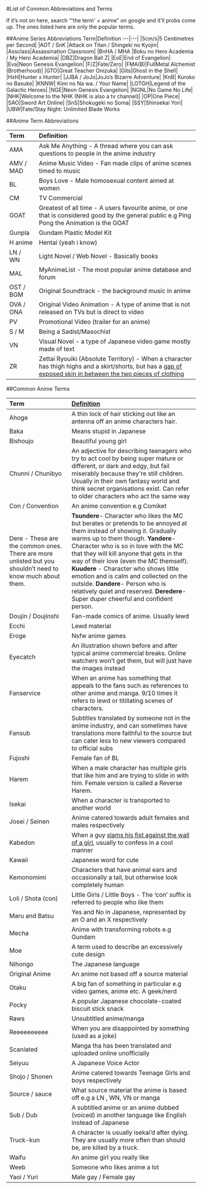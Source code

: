 #List of Common  Abbreviations and Terms

If it’s not on here, search “'the term' + anime” on google and it’ll probs come up. The ones listed here are only the popular terms.

##Anime Series Abbreviations 
Term|Definition
:--|:--|
|5cm/s|5 Centimetres per Second|
|AOT / SnK |Attack on Titan / Shingeki no Kyojin|
|Assclass|Assassination Classroom|
|BnHA / MHA |Boku no Hero Academia / My Hero Academia|
|DBZ|Dragon Ball Z|
|EoE|End of Evangelion|
|Eva|Neon Genesis Evangelion|
|F/Z|Fate/Zero|
|FMA(B)|FullMetal Alchemist (Brotherhood)|
|GTO|Great Teacher Onizuka|
|Gits|Ghost in the Shell|
|HxH|Hunter x Hunter|
|JJBA / JoJo|JoJo’s Bizarre Adventure|
|KnB| Kuroko no Basuke|
|KNNW| Kimi no Na wa. / Your Name|
|LOTGH|Legend of the Galactic Heroes|
|NGE|Neon Genesis Evangelion|
|NGNL|No Game No Life|
|NHK|Welcome to the NHK (NHK is also a tv channel)|
|OP|One Piece|
|SAO|Sword Art Online|
|SnS|Shokugeki no Soma|
|SSY|Shinsekai Yori|
|UBW|Fate/Stay Night: Unlimited Blade Works

##Anime Term Abbreviations

Term|Definition
:--|:--|
|AMA|Ask Me Anything - A thread where you can ask questions to people in the anime industry|
|AMV / MAD|Anime Music Video - Fan made clips of anime scenes timed to music|
|BL|Boys Love - Male homosexual content aimed at women|
|CM|TV Commercial|
|GOAT|Greatest of all time - A users favourite anime, or one that is considered good by the general public e.g Ping Pong the Animation is the GOAT|
|Gunpla|Gundam Plastic Model Kit|
|H anime|Hentai (yeah i know)|
|LN / WN|Light Novel / Web Novel - Basically books|
|MAL|MyAnimeList - The most popular anime database and forum|
|OST / BGM|Original Soundtrack - the background music in anime|
|OVA / ONA|Original Video Animation - A type of anime that is not released on TVs but is direct to video|
|PV|Promotional Video (trailer for an anime)|
|S / M|Being a Sadist/Masochist|
|VN|Visual Novel - a type of Japanese video game mostly made of text|
|ZR|Zettai Ryouiki (Absolute Territory) - When a character has thigh highs and a skirt/shorts, but has a [gap of exposed skin in between the two pieces of clothing](https://i2.wp.com/i0.kym-cdn.com/photos/images/original/001/274/101/296.jpg)|


##Common Anime Terms

Term|[Definition](https://i.kym-cdn.com/photos/images/original/000/173/647/yodawgSubs.jpg)
:--|:--|
|Ahoge|A thin lock of hair sticking out like an antenna off an anime characters hair.|
|Baka|Means stupid in Japanese|
|Bishoujo|Beautiful young girl|
|Chunni / Chunibyo|An adjective for describing teenagers who try to act cool by being super mature or different, or dark and edgy, but fail miserably because they're still children. Usually in their own fantasy world and think secret organisations exist. Can refer to older characters who act the same way|
|Con / Convention|An anime convention e.g Comiket|
|Dere  - These are the common ones. There are more unlisted but you shouldn’t need to know much about them.|**Tsundere**- Character who likes the MC but berates or pretends to be annoyed at them instead of showing it. Gradually warms up to them though.    **Yandere**- Character who is so in love with the MC that they will kill anyone that gets in the way of their love (even the MC themself). **Kuudere** - Character who shows little emotion and is calm and collected on the outside. **Dandere**- Person who is relatively quiet and reserved. **Deredere**- Super duper cheerful and confident person.|
|Doujin / Doujinshi|Fan-made comics of anime. Usually lewd|
|Ecchi|Lewd material|
|Eroge|Nsfw anime games|
|Eyecatch|An illustration shown before and after typical anime commercial breaks. Online watchers won’t get them, but will just have the images instead|
|Fanservice|When an anime has something that appeals to the fans such as references to other anime and manga. 9/10 times it refers to lewd or titillating scenes of characters.|
|Fansub|Subtitles translated by someone not in the anime industry, and can sometimes have translations more faithful to the source but can cater less to new viewers compared to official subs|
|Fujoshi|Female fan of BL|
|Harem|When a male character has multiple girls that like him and are trying to slide in with him. Female version is called a Reverse Harem.|
|Isekai|When a character is transported to another world|
|Josei / Seinen|Anime catered towards adult females and males respectively|
|Kabedon|When a guy [slams his fist against the wall of a girl](https://i.imgur.com/s1oXC3i.jpg), usually to confess in a cool manner|
|Kawaii|Japanese word for cute|
|Kemonomimi|Characters that have animal ears and occasionally a tail, but otherwise look completely human|
|Loli / Shota (con)|Little Girls / Little Boys - The ‘con’ suffix is referred to people who like them|
|Maru and Batsu|Yes and No in Japanese, represented by an O and an X respectively|
|Mecha|Anime with transforming robots e.g Gundam|
|Moe|A term used to describe an excessively cute design|
|Nihongo|The Japanese language|
|Original Anime|An anime not based off a source material|
|Otaku|A big fan of something in particular e.g video games, anime etc. A geek/nerd|
|Pocky|A popular Japanese chocolate-coated biscuit stick snack|
|Raws|Unsubtitled anime/manga|
|Reeeeeeeeee|When you are disappointed by something (used as a joke)|
|Scanlated|Manga tha has been translated and uploaded online unofficially|
|Seiyuu|A Japanese Voice Actor|
|Shojo / Shonen|Anime catered towards Teenage Girls and boys respectively|
|Source / sauce|What source material the anime is based off e.g a LN , WN, VN or manga|
|Sub / Dub|A subtitled anime or an anime dubbed (voiced) in another language like English instead of Japanese|
|Truck-kun|A character is usually isekai’d after dying. They are usually more often than should be, are killed by a truck.|
|Waifu|An anime girl you really like|
|Weeb|Someone who likes anime a lot|
|Yaoi / Yuri|Male gay / Female gay|